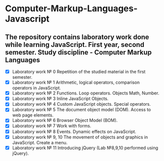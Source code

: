# Computer-Markup-Languages-Javascript
## The repository contains laboratory work done while learning JavaScript. First year, second semester. Study discipline - Computer Markup Languages

- [x] Laboratory work № 0 Repetition of the studied material in the first semester.
- [x] Laboratory work № 1 Arithmetic, logical operators, comparison operators in JavaScript.
- [x] Laboratory work № 2 Functions. Loop operators. Objects Math, Number.
- [x] Laboratory work № 3 Inline JavaScript Objects.
- [x] Laboratory work № 4 Custom JavaScript objects. Special operators.
- [x] Laboratory work № 5 The document object model (DOM). Access to web page elements.
- [x] Laboratory work № 6 Browser Object Model (BOM).
- [x] Laboratory work № 7 Work with forms.
- [x] Laboratory work № 8 Events. Dynamic effects on JavaScript.
- [x] Laboratory work № 9, 10 The movement of objects and graphics in JavaScript. Create a menu. 
- [x] Laboratory work № 11 Introducing jQuery (Lab №8,9,10 performed using jQuery).
